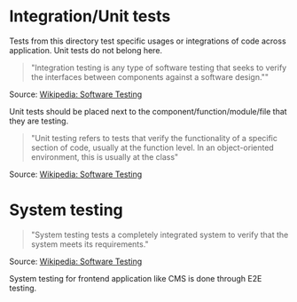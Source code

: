 # Integration/Unit tests

Tests from this directory test specific usages or integrations of code across application. Unit tests do not belong here.

> "Integration testing is any type of software testing that seeks to verify the interfaces between components against a software design.""

Source: [Wikipedia: Software Testing](https://en.wikipedia.org/wiki/Software_testing#Integration_testing)

Unit tests should be placed next to the component/function/module/file that they are testing.

> "Unit testing refers to tests that verify the functionality of a specific section of code, usually at the function level. In an object-oriented environment, this is usually at the class"

Source: [Wikipedia: Software Testing](https://en.wikipedia.org/wiki/Software_testing#Integration_testing)

# System testing

> "System testing tests a completely integrated system to verify that the system meets its requirements."

Source: [Wikipedia: Software Testing](https://en.wikipedia.org/wiki/Software_testing#Integration_testing)

System testing for frontend application like CMS is done through E2E testing.
